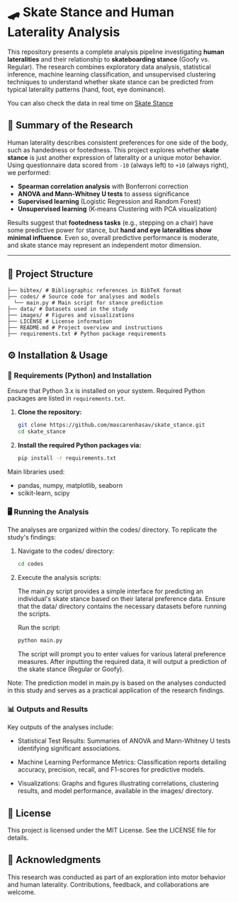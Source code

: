# 🛹 Skate Stance and Human Laterality Analysis

This repository presents a complete analysis pipeline investigating **human lateralities** and their relationship to **skateboarding stance** (Goofy vs. Regular). The research combines exploratory data analysis, statistical inference, machine learning classification, and unsupervised clustering techniques to understand whether skate stance can be predicted from typical laterality patterns (hand, foot, eye dominance).

You can also check the data in real time on [Skate Stance](https://mascarenhasav.github.io/skate_stance)


## 🧠 Summary of the Research

Human laterality describes consistent preferences for one side of the body, such as handedness or footedness. This project explores whether **skate stance** is just another expression of laterality or a unique motor behavior. Using questionnaire data scored from `-10` (always left) to `+10` (always right), we performed:

- **Spearman correlation analysis** with Bonferroni correction  
- **ANOVA and Mann-Whitney U tests** to assess significance  
- **Supervised learning** (Logistic Regression and Random Forest)  
- **Unsupervised learning** (K-means Clustering with PCA visualization)

Results suggest that **footedness tasks** (e.g., stepping on a chair) have some predictive power for stance, but **hand and eye lateralities show minimal influence**. Even so, overall predictive performance is moderate, and skate stance may represent an independent motor dimension.

---

## 📁 Project Structure

    ├── bibtex/ # Bibliographic references in BibTeX format 
    ├── codes/ # Source code for analyses and models 
      └── main.py # Main script for stance prediction
    ├── data/ # Datasets used in the study 
    ├── images/ # Figures and visualizations 
    ├── LICENSE # License information 
    ├── README.md # Project overview and instructions 
    ├── requirements.txt # Python package requirements 

## ⚙️ Installation & Usage

### 🔧 Requirements (Python) and Installation

Ensure that Python 3.x is installed on your system. Required Python packages are listed in `requirements.txt`.

1. **Clone the repository:**

   ```bash
   git clone https://github.com/mascarenhasav/skate_stance.git
   cd skate_stance

2. **Install the required Python packages via:**

    ```bash
    pip install -r requirements.txt
    ```

Main libraries used:

- pandas, numpy, matplotlib, seaborn
- scikit-learn, scipy

### 🖥️ Running the Analysis

The analyses are organized within the codes/ directory. To replicate the study's findings:

1. Navigate to the codes/ directory:

    ```bash
    cd codes
    ```

2. Execute the analysis scripts:

    The main.py script provides a simple interface for predicting an individual's skate stance based on their lateral preference data.
    Ensure that the data/ directory contains the necessary datasets before running the scripts.
  
    Run the script:
  
    ```bash
    python main.py
    ```
    The script will prompt you to enter values for various lateral preference measures. After inputting the required data, it will output a prediction of the skate     stance (Regular or Goofy).

Note: The prediction model in main.py is based on the analyses conducted in this study and serves as a practical application of the research findings.


### 📊 Outputs and Results

Key outputs of the analyses include:

- Statistical Test Results: Summaries of ANOVA and Mann-Whitney U tests identifying significant associations.

- Machine Learning Performance Metrics: Classification reports detailing accuracy, precision, recall, and F1-scores for predictive models.
- Visualizations: Graphs and figures illustrating correlations, clustering results, and model performance, available in the images/ directory.

## 📄 License

This project is licensed under the MIT License. See the LICENSE file for details.


## 🙋 Acknowledgments

This research was conducted as part of an exploration into motor behavior and human laterality. Contributions, feedback, and collaborations are welcome.

